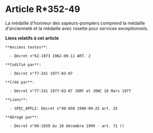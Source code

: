 # Article R*352-49

La médaille d'honneur des sapeurs-pompiers   comprend la médaille d'ancienneté et la médaille avec rosette pour services
exceptionnels.

**Liens relatifs à cet article**

	**Anciens textes**:

	  - Décret n°62-1073 1962-09-11 ART. 2

	**Codifié par**:

	  - Décret n°77-241 1977-03-07

	**Créé par**:

	  - Décret n°77-241 1977-03-07 JORF et JONC 18 Mars 1977

	**Liens**:

	  - SPEC_APPLI: Décret n°90-850 1990-09-25 art. 25

	**Abrogé par**:

	  - Décret n°99-1039 du 10 décembre 1999 - art. 72 ()
